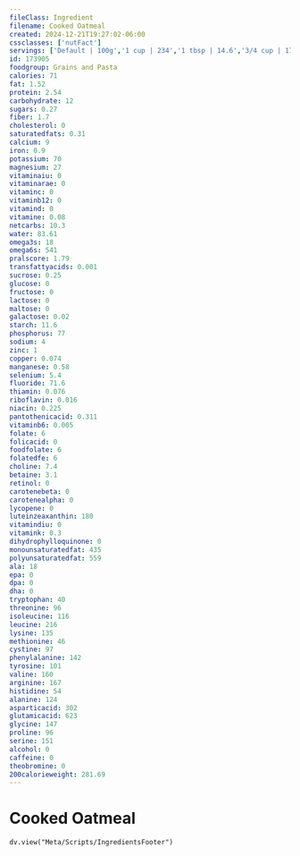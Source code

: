 ```yaml
---
fileClass: Ingredient
filename: Cooked Oatmeal
created: 2024-12-21T19:27:02-06:00
cssclasses: ['nutFact']
servings: ['Default | 100g','1 cup | 234','1 tbsp | 14.6','3/4 cup | 175']
id: 173905
foodgroup: Grains and Pasta
calories: 71
fat: 1.52
protein: 2.54
carbohydrate: 12
sugars: 0.27
fiber: 1.7
cholesterol: 0
saturatedfats: 0.31
calcium: 9
iron: 0.9
potassium: 70
magnesium: 27
vitaminaiu: 0
vitaminarae: 0
vitaminc: 0
vitaminb12: 0
vitamind: 0
vitamine: 0.08
netcarbs: 10.3
water: 83.61
omega3s: 18
omega6s: 541
pralscore: 1.79
transfattyacids: 0.001
sucrose: 0.25
glucose: 0
fructose: 0
lactose: 0
maltose: 0
galactose: 0.02
starch: 11.6
phosphorus: 77
sodium: 4
zinc: 1
copper: 0.074
manganese: 0.58
selenium: 5.4
fluoride: 71.6
thiamin: 0.076
riboflavin: 0.016
niacin: 0.225
pantothenicacid: 0.311
vitaminb6: 0.005
folate: 6
folicacid: 0
foodfolate: 6
folatedfe: 6
choline: 7.4
betaine: 3.1
retinol: 0
carotenebeta: 0
carotenealpha: 0
lycopene: 0
luteinzeaxanthin: 180
vitamindiu: 0
vitamink: 0.3
dihydrophylloquinone: 0
monounsaturatedfat: 435
polyunsaturatedfat: 559
ala: 18
epa: 0
dpa: 0
dha: 0
tryptophan: 40
threonine: 96
isoleucine: 116
leucine: 216
lysine: 135
methionine: 46
cystine: 97
phenylalanine: 142
tyrosine: 101
valine: 160
arginine: 167
histidine: 54
alanine: 124
asparticacid: 302
glutamicacid: 623
glycine: 147
proline: 96
serine: 151
alcohol: 0
caffeine: 0
theobromine: 0
200calorieweight: 281.69
---
```


# Cooked Oatmeal

```dataviewjs
dv.view("Meta/Scripts/IngredientsFooter")
```